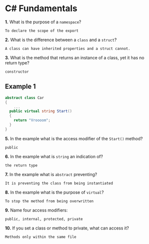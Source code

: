 # C# Fundamentals


**1.** What is the purpose of a `namespace`?
<!-- enter you answer in the space below -->
```
To declare the scope of the export
```
**2.** What is the difference between a `class` and a `struct`?
<!-- enter you answer in the space below -->
```
A class can have inherited properties and a struct cannot.
```
**3.** What is the method that returns an instance of a class, yet it has no return type?
<!-- enter you answer in the space below -->
```
constructor
```
## Example 1
```c#
abstract class Car
{
	...
  public virtual string Start()
  {
    return "Vroooom";
  }
}
```
**5.** In the example what is the access modifier of the `Start()` method?
<!-- enter you answer in the space below -->
```
public
```
**6.** In the example what is `string` an indication of?
<!-- enter you answer in the space below -->
```
the return type
```
**7.** In the example what is `abstract` preventing?
<!-- enter you answer in the space below -->
```
It is preventing the class from being instantiated
```
**8.** In the example what is the purpose of `virtual`?
<!-- enter you answer in the space below -->
```
To stop the method from being overwritten
```
**9.** Name four access modifiers:
<!-- enter you answer in the space below -->
```
public, internal, protected, private
```
**10.** If you set a class or method to private, what can access it?
<!-- enter you answer in the space below -->
```
Methods only within the same file
```